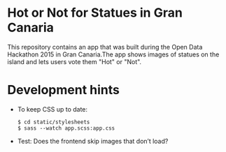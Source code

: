 Hot or Not for Statues in Gran Canaria
======================================

This repository contains an app that was built during the Open Data Hackathon
2015 in Gran Canaria.The app shows images of statues on the island and lets
users vote them "Hot" or "Not".


Development hints
=================

  * To keep CSS up to date:

        $ cd static/stylesheets
        $ sass --watch app.scss:app.css

  * Test: Does the frontend skip images that don’t load?
